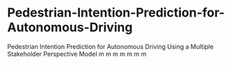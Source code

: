 # Pedestrian-Intention-Prediction-for-Autonomous-Driving

Pedestrian Intention Prediction for Autonomous Driving Using a Multiple Stakeholder Perspective Model
m
m
m
m
m
m
m

